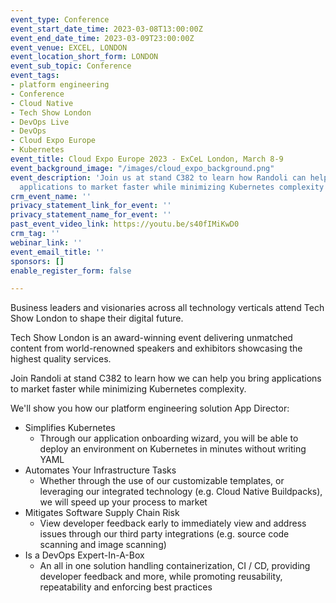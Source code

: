 ```yaml
---
event_type: Conference
event_start_date_time: 2023-03-08T13:00:00Z
event_end_date_time: 2023-03-09T23:00:00Z
event_venue: EXCEL, LONDON
event_location_short_form: LONDON
event_sub_topic: Conference
event_tags:
- platform engineering
- Conference
- Cloud Native
- Tech Show London
- DevOps Live
- DevOps
- Cloud Expo Europe
- Kubernetes
event_title: Cloud Expo Europe 2023 - ExCeL London, March 8-9
event_background_image: "/images/cloud_expo_background.png"
event_description: 'Join us at stand C382 to learn how Randoli can help you bring
  applications to market faster while minimizing Kubernetes complexity '
crm_event_name: ''
privacy_statement_link_for_event: ''
privacy_statement_name_for_event: ''
past_event_video_link: https://youtu.be/s40fIMiKwD0
crm_tag: ''
webinar_link: ''
event_email_title: ''
sponsors: []
enable_register_form: false

---
```

Business leaders and visionaries across all technology verticals attend Tech Show London to shape their digital future.

Tech Show London is an award-winning event delivering unmatched content from world-renowned speakers and exhibitors showcasing the highest quality services.

Join Randoli at stand C382 to learn how we can help you bring applications to market faster while minimizing Kubernetes complexity.

We'll show you how our platform engineering solution App Director:

* Simplifies Kubernetes
  * Through our application onboarding wizard, you will be able to deploy an environment on Kubernetes in minutes without writing YAML
* Automates Your Infrastructure Tasks
  * Whether through the use of our customizable templates, or leveraging our integrated technology (e.g. Cloud Native Buildpacks), we will speed up your process to market
* Mitigates Software Supply Chain Risk
  * View developer feedback early to immediately view and address issues through our third party integrations (e.g. source code scanning and image scanning)
* Is a DevOps Expert-In-A-Box
  * An all in one solution handling containerization, CI / CD, providing developer feedback and more, while promoting reusability, repeatability and enforcing best practices
